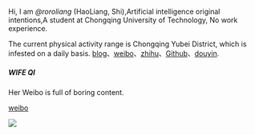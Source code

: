 Hi, I am _@roroliang_ (HaoLiang, Shi),Artificial intelligence original intentions,A student at Chongqing University of Technology, No work experience.

The current physical activity range is Chongqing Yubei District, which is infested on a daily basis. [blog](https://roroliang.github.io)、[weibo](https://weibo.com/u/7343228002)、[zhihu](https://www.zhihu.com/people/qing-feng-bu-wen-yan-yu-20-3)、[Github](https://github.com/roroliang)、[douyin](https://www.douyin.com/user/MS4wLjABAAAApmZgLWPLhWoW1ygfGgF-pfmF8TOIFWtrQ-nIFMVuQEo).

##### WIFE QI

Her Weibo is full of boring content.

[weibo](https://weibo.com/u/5615590655)

![](https://roroliang.github.io/img/wife.jpg)

